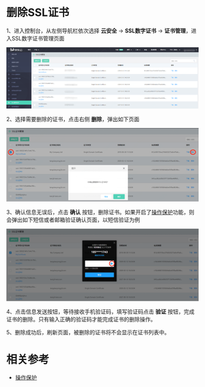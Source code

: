 # 删除SSL证书

1、进入控制台，从左侧导航栏依次选择 **云安全** -> **SSL数字证书** -> **证书管理**，进入SSL数字证书管理页面

![证书列表](/image/SSL-Certification/证书列表.png)

2、选择需要删除的证书，点击右侧 **删除**，弹出如下页面

![证书删除](/image/SSL-Certification/证书删除.png)

3、确认信息无误后，点击 **确认** 按钮，删除证书。如果开启了[操作保护](https://uc.jdcloud.com/account/safety-settings)功能，则会弹出如下短信或者邮箱验证确认页面，以短信验证为例

![短信确认](/image/SSL-Certification/短信确认.png)

4、点击信息发送按钮，等待接收手机验证码，填写验证码点击 **验证** 按钮，完成证书的删除。只有输入正确的验证码才能完成证书的删除操作。

5、删除成功后，刷新页面，被删除的证书将不会显示在证书列表中。

# 相关参考
- [操作保护](https://uc.jdcloud.com/account/safety-settings)